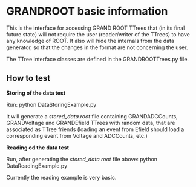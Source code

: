 GRANDROOT basic information
===========================

This is the interface for accessing GRAND ROOT TTrees that (in its final future state) will not require the user (reader/writer of the TTrees) to have any knowledge of ROOT. It also will hide the internals from the data generator, so that the changes in the format are not concerning the user.

The TTree interface classes are defined in the GRANDROOTTrees.py file.

How to test
-----------

**Storing of the data test**

Run:
python DataStoringExample.py

It will generate a _stored_data.root_ file containing GRANDADCCounts, GRANDVoltage and GRANDEfield TTrees with random data, that are associated as TTree friends (loading an event from Efield should load a corresponding event from Voltage and ADCCounts, etc.)

**Reading od the data test**

Run, after generating the _stored_data.root_ file above:
python DataReadingExample.py

Currently the reading example is very basic.

